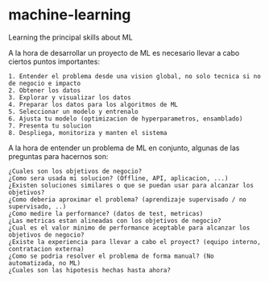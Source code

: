 # machine-learning
Learning the principal skills about ML 

A la hora de desarrollar un proyecto de ML es necesario llevar a cabo ciertos puntos importantes: 

    1. Entender el problema desde una vision global, no solo tecnica si no de negocio e impacto
    2. Obtener los datos
    3. Explorar y visualizar los datos
    4. Preparar los datos para los algoritmos de ML
    5. Seleccionar un modelo y entrenalo
    6. Ajusta tu modelo (optimizacion de hyperparametros, ensamblado)
    7. Presenta tu solucion
    8. Despliega, monitoriza y manten el sistema

A la hora de entender un problema de ML en conjunto, algunas de las preguntas para hacernos son:

    ¿Cuales son los objetivos de negocio?
    ¿Como sera usada mi solucion? (Offline, API, aplicacion, ...)
    ¿Existen soluciones similares o que se puedan usar para alcanzar los objetivos? 
    ¿Como deberia aproximar el problema? (aprendizaje supervisado / no supervisado, ..)
    ¿Como medire la performance? (datos de test, metricas)
    ¿Las metricas estan alineadas con los objetivos de negocio?
    ¿Cual es el valor minimo de performance aceptable para alcanzar los objetivos de negocio?
    ¿Existe la experiencia para llevar a cabo el proyect? (equipo interno, contratacion externa)
    ¿Como se podria resolver el problema de forma manual? (No automatizada, no ML)
    ¿Cuales son las hipotesis hechas hasta ahora?